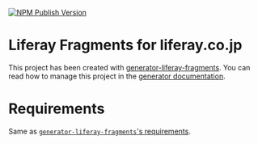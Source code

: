 [![NPM Publish Version][3]][4]

# Liferay Fragments for liferay.co.jp

This project has been created with [generator-liferay-fragments][1]. You can read
how to manage this project in the [generator documentation][2].

# Requirements
Same as [`generator-liferay-fragments`'s requirements](https://github.com/liferay/generator-liferay-fragments/blob/master/README.md#requirements).

[1]: https://www.npmjs.com/package/generator-liferay-fragments
[2]: https://www.npmjs.com/package/generator-liferay-fragments#usage
[3]: https://badge.fury.io/js/generator-liferay-fragments.svg?style=flat
[4]: https://www.npmjs.com/package/generator-liferay-fragments
